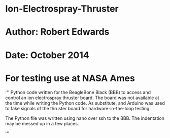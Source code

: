 # Ion-Electrospray-Thruster
# Author:  Robert Edwards
# Date: October 2014
# 
# For testing use at NASA Ames

'''
Python code written for the BeagleBone Black (BBB) to access and control
an ion electrospray thruster board. The board was not available at the 
time while writing the Python code.  As substitute, and Arduino was used 
to fake signals of the thruster board for hardware-in-the-loop testing.

The Python file was written using nano over ssh to the BBB.  The
indentation may be messed up in a few places.

'''
